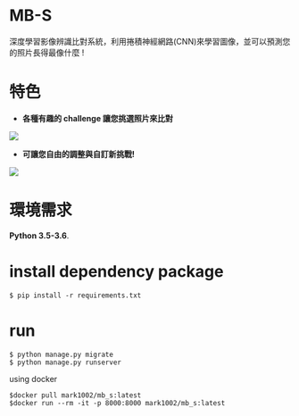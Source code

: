 # MB-S
深度學習影像辨識比對系統，利用捲積神經網路(CNN)來學習圖像，並可以預測您的照片長得最像什麼 !

# 特色
* **各種有趣的 challenge 讓您挑選照片來比對**

![](https://i.imgur.com/tReKhkM.png)

* **可讓您自由的調整與自訂新挑戰!**

![](https://i.imgur.com/bTapRdM.png)


# 環境需求
__Python 3.5-3.6__.
# install dependency package
``` 
$ pip install -r requirements.txt 
```
# run
```
$ python manage.py migrate
$ python manage.py runserver
```
using docker
```
$docker pull mark1002/mb_s:latest
$docker run --rm -it -p 8000:8000 mark1002/mb_s:latest

```